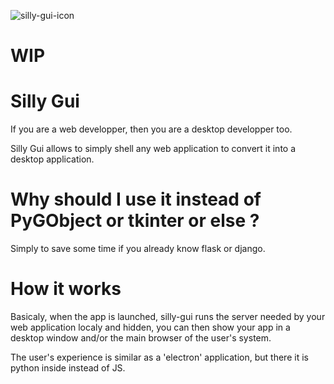 ![silly-gui-icon](https://i.goopics.net/tou3jl.png)
# WIP


# Silly Gui

If you are a web developper, then you are a desktop developper too.

Silly Gui allows to simply shell any web application to convert it
into a desktop application.


# Why should I use it instead of PyGObject or tkinter or else ?

Simply to save some time if you already know flask or django.


# How it works

Basicaly, when the app is launched, silly-gui runs the server needed
by your web application localy and hidden, you can then show your app
in a desktop window and/or the main browser of the user's system.

The user's experience is similar as a 'electron' application, but there
it is python inside instead of JS.